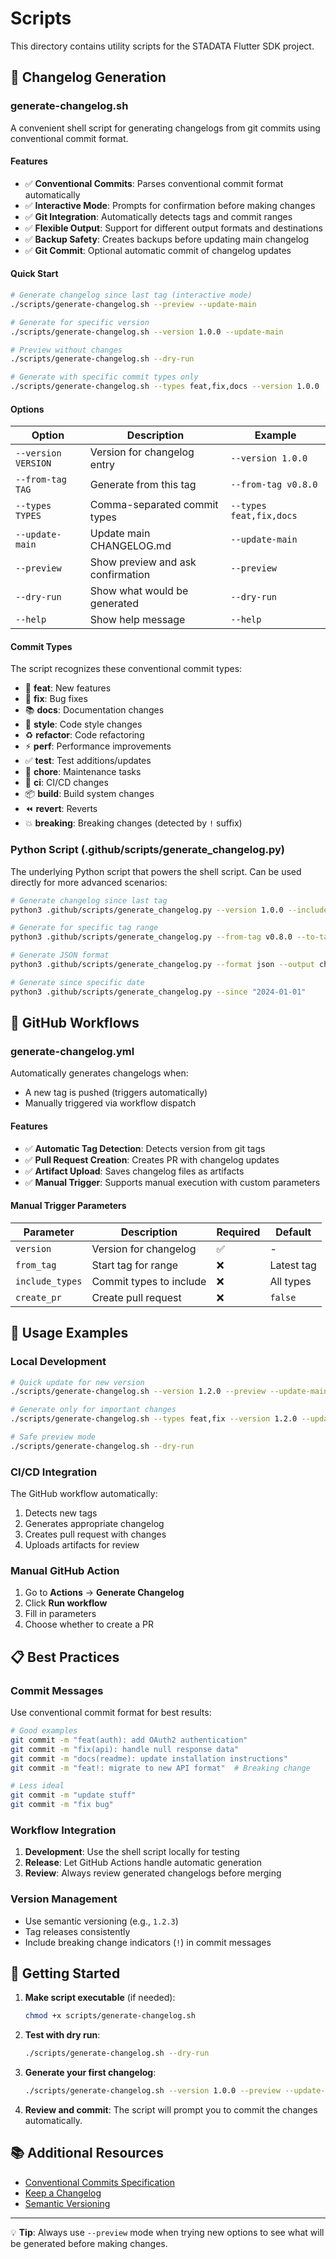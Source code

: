 # Scripts

This directory contains utility scripts for the STADATA Flutter SDK project.

## 📝 Changelog Generation

### generate-changelog.sh

A convenient shell script for generating changelogs from git commits using conventional commit format.

#### Features

- ✅ **Conventional Commits**: Parses conventional commit format automatically
- ✅ **Interactive Mode**: Prompts for confirmation before making changes
- ✅ **Git Integration**: Automatically detects tags and commit ranges
- ✅ **Flexible Output**: Support for different output formats and destinations
- ✅ **Backup Safety**: Creates backups before updating main changelog
- ✅ **Git Commit**: Optional automatic commit of changelog updates

#### Quick Start

```bash
# Generate changelog since last tag (interactive mode)
./scripts/generate-changelog.sh --preview --update-main

# Generate for specific version
./scripts/generate-changelog.sh --version 1.0.0 --update-main

# Preview without changes
./scripts/generate-changelog.sh --dry-run

# Generate with specific commit types only
./scripts/generate-changelog.sh --types feat,fix,docs --version 1.0.0
```

#### Options

| Option | Description | Example |
|--------|-------------|---------|
| `--version VERSION` | Version for changelog entry | `--version 1.0.0` |
| `--from-tag TAG` | Generate from this tag | `--from-tag v0.8.0` |
| `--types TYPES` | Comma-separated commit types | `--types feat,fix,docs` |
| `--update-main` | Update main CHANGELOG.md | `--update-main` |
| `--preview` | Show preview and ask confirmation | `--preview` |
| `--dry-run` | Show what would be generated | `--dry-run` |
| `--help` | Show help message | `--help` |

#### Commit Types

The script recognizes these conventional commit types:

- 🎉 **feat**: New features
- 🐛 **fix**: Bug fixes
- 📚 **docs**: Documentation changes
- 💄 **style**: Code style changes
- ♻️ **refactor**: Code refactoring
- ⚡ **perf**: Performance improvements
- ✅ **test**: Test additions/updates
- 🔧 **chore**: Maintenance tasks
- 👷 **ci**: CI/CD changes
- 📦 **build**: Build system changes
- ⏪ **revert**: Reverts
- 💥 **breaking**: Breaking changes (detected by `!` suffix)

### Python Script (.github/scripts/generate_changelog.py)

The underlying Python script that powers the shell script. Can be used directly for more advanced scenarios:

```bash
# Generate changelog since last tag
python3 .github/scripts/generate_changelog.py --version 1.0.0 --include-author

# Generate for specific tag range
python3 .github/scripts/generate_changelog.py --from-tag v0.8.0 --to-tag v0.8.1

# Generate JSON format
python3 .github/scripts/generate_changelog.py --format json --output changelog.json

# Generate since specific date
python3 .github/scripts/generate_changelog.py --since "2024-01-01"
```

## 🔄 GitHub Workflows

### generate-changelog.yml

Automatically generates changelogs when:
- A new tag is pushed (triggers automatically)
- Manually triggered via workflow dispatch

#### Features

- ✅ **Automatic Tag Detection**: Detects version from git tags
- ✅ **Pull Request Creation**: Creates PR with changelog updates
- ✅ **Artifact Upload**: Saves changelog files as artifacts
- ✅ **Manual Trigger**: Supports manual execution with custom parameters

#### Manual Trigger Parameters

| Parameter | Description | Required | Default |
|-----------|-------------|----------|---------|
| `version` | Version for changelog | ✅ | - |
| `from_tag` | Start tag for range | ❌ | Latest tag |
| `include_types` | Commit types to include | ❌ | All types |
| `create_pr` | Create pull request | ❌ | `false` |

## 🎯 Usage Examples

### Local Development

```bash
# Quick update for new version
./scripts/generate-changelog.sh --version 1.2.0 --preview --update-main

# Generate only for important changes
./scripts/generate-changelog.sh --types feat,fix --version 1.2.0 --update-main

# Safe preview mode
./scripts/generate-changelog.sh --dry-run
```

### CI/CD Integration

The GitHub workflow automatically:
1. Detects new tags
2. Generates appropriate changelog
3. Creates pull request with changes
4. Uploads artifacts for review

### Manual GitHub Action

1. Go to **Actions** → **Generate Changelog**
2. Click **Run workflow**
3. Fill in parameters
4. Choose whether to create a PR

## 📋 Best Practices

### Commit Messages

Use conventional commit format for best results:

```bash
# Good examples
git commit -m "feat(auth): add OAuth2 authentication"
git commit -m "fix(api): handle null response data"
git commit -m "docs(readme): update installation instructions"
git commit -m "feat!: migrate to new API format"  # Breaking change

# Less ideal
git commit -m "update stuff"
git commit -m "fix bug"
```

### Workflow Integration

1. **Development**: Use the shell script locally for testing
2. **Release**: Let GitHub Actions handle automatic generation
3. **Review**: Always review generated changelogs before merging

### Version Management

- Use semantic versioning (e.g., `1.2.3`)
- Tag releases consistently
- Include breaking change indicators (`!`) in commit messages

## 🚀 Getting Started

1. **Make script executable** (if needed):
   ```bash
   chmod +x scripts/generate-changelog.sh
   ```

2. **Test with dry run**:
   ```bash
   ./scripts/generate-changelog.sh --dry-run
   ```

3. **Generate your first changelog**:
   ```bash
   ./scripts/generate-changelog.sh --version 1.0.0 --preview --update-main
   ```

4. **Review and commit**:
   The script will prompt you to commit the changes automatically.

## 📚 Additional Resources

- [Conventional Commits Specification](https://www.conventionalcommits.org/)
- [Keep a Changelog](https://keepachangelog.com/)
- [Semantic Versioning](https://semver.org/)

---

💡 **Tip**: Always use `--preview` mode when trying new options to see what will be generated before making changes.